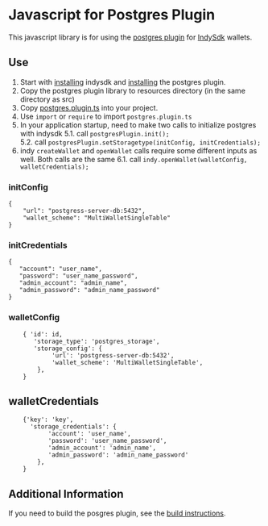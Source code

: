 #  Javascript for Postgres Plugin

This javascript library is for using the [postgres plugin](https://github.com/hyperledger/indy-sdk/tree/master/experimental/plugins/postgres_storage)
for [IndySdk](https://github.com/hyperledger/indy-sdk) wallets. 

## Use
1. Start with [installing](https://github.com/hyperledger/indy-sdk/blob/master/README.md#installation) indysdk and [installing](https://github.com/hyperledger/indy-sdk/tree/master/experimental/plugins/postgres_storage#installing-and-testing-the-postgres-plug-in) the postgres plugin.
2. Copy the postgres plugin library to resources directory (in the same directory as src)
3. Copy [postgres.plugin.ts](./postgres.plugin.ts) into your project.
4. Use `import` or `require` to import `postgres.plugin.ts`
5. In your application startup, need to make two calls to initialize postgres with indysdk
5.1. call `postgresPlugin.init();`  
5.2. call `postgresPlugin.setStoragetype(initConfig, initCredentials);`
6. indy `createWallet` and `openWallet` calls require some different inputs as well.  Both calls are the same
6.1. call `indy.openWallet(walletConfig, walletCredentials);` 

### initConfig
```
{ 
    "url": "postgress-server-db:5432", 
    "wallet_scheme": "MultiWalletSingleTable" 
}
```


### initCredentials
```
{ 
   "account": "user_name",
   "password": "user_name_password",
   "admin_account": "admin_name",
   "admin_password": "admin_name_password" 
}
```

### walletConfig
```
    { 'id': id,
       'storage_type': 'postgres_storage',
       'storage_config': {
            'url': 'postgress-server-db:5432',
            'wallet_scheme': 'MultiWalletSingleTable',
        },
    }
```

## walletCredentials
```
    {'key': 'key',
      'storage_credentials': {
           'account': 'user_name',
           'password': 'user_name_password',
           'admin_account': 'admin_name',
           'admin_password': 'admin_name_password' 
        },
    }
```

## Additional Information
If you need to build the posgres plugin, see the [build instructions](https://github.com/hyperledger/indy-sdk/tree/master/experimental/plugins/postgres_storage).  
